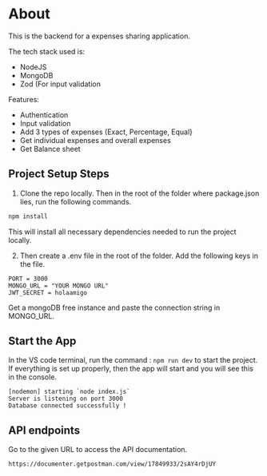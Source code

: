 # About

This is the backend for a expenses sharing application.

The tech stack used is:
- NodeJS
- MongoDB
- Zod (For input validation

Features:
- Authentication
- Input validation
- Add 3 types of expenses (Exact, Percentage, Equal}
- Get individual expenses and overall expenses
- Get Balance sheet

## Project Setup Steps

1. Clone the repo locally. Then in the root of the folder where package.json lies, run the following commands.

```bash
npm install
```

This will install all necessary dependencies needed to run the project locally.

2. Then create a .env file in the root of the folder. Add the following keys in the file.

```
PORT = 3000
MONGO_URL = "YOUR MONGO URL"
JWT_SECRET = holaamigo
```


Get a mongoDB free instance and paste the connection string in MONGO_URL.
## Start the App 
In the VS code terminal, run the command : ```npm run dev``` to start the project. If everything is set up properly, then the app will start and you will see this in the console. 

```
[nodemon] starting `node index.js`
Server is listening on port 3000
Database connected successfully !
```



## API endpoints

Go to the given URL to access the API documentation.
```
https://documenter.getpostman.com/view/17849933/2sAY4rDjUY
```

